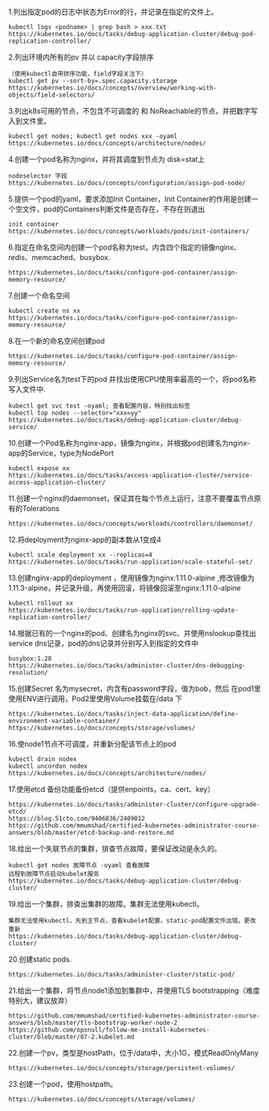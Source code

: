 1.列出指定pod的日志中状态为Error的行，并记录在指定的文件上。

```
kubectl logs <podname> | grep bash > xxx.txt
https://kubernetes.io/docs/tasks/debug-application-cluster/debug-pod-replication-controller/
```

2.列出环境内所有的pv 并以 capacity字段排序

```
（使用kubectl自带排序功能，field字段关注下）
kubectl get pv --sort-by=.spec.capacity.storage
https://kubernetes.io/docs/concepts/overview/working-with-objects/field-selectors/
```

3.列出k8s可用的节点，不包含不可调度的 和 NoReachable的节点，并把数字写入到文件里。

```
kubectl get nodes; kubectl get nodes xxx -oyaml
https://kubernetes.io/docs/concepts/architecture/nodes/
```

4.创建一个pod名称为nginx，并将其调度到节点为 disk=stat上

```
nodeselector 字段
https://kubernetes.io/docs/concepts/configuration/assign-pod-node/
```

5.提供一个pod的yaml，要求添加Init Container，Init Container的作用是创建一个空文件，pod的Containers判断文件是否存在，不存在则退出

```
init container
https://kubernetes.io/docs/concepts/workloads/pods/init-containers/
```

6.指定在命名空间内创建一个pod名称为test，内含四个指定的镜像nginx、redis、memcached、busybox.

```
https://kubernetes.io/docs/tasks/configure-pod-container/assign-memory-resource/
```

7.创建一个命名空间

```
kubectl create ns xx
https://kubernetes.io/docs/tasks/configure-pod-container/assign-memory-resource/
```

8.在一个新的命名空间创建pod

```
https://kubernetes.io/docs/tasks/configure-pod-container/assign-memory-resource/
```

9.列出Service名为test下的pod 并找出使用CPU使用率最高的一个，将pod名称写入文件中.

```
kubectl get svc test -oyaml; 查看配置内容，特别找出标签
kubectl top nodes --selector="xxx=yy"
https://kubernetes.io/docs/tasks/debug-application-cluster/debug-service/
```

10.创建一个Pod名称为nginx-app，镜像为nginx，并根据pod创建名为nginx-app的Service，type为NodePort

```
kubectl expose xx
https://kubernetes.io/docs/tasks/access-application-cluster/service-access-application-cluster/
```

11.创建一个nginx的daemonset，保证其在每个节点上运行，注意不要覆盖节点原有的Tolerations

```
https://kubernetes.io/docs/concepts/workloads/controllers/daemonset/
```

12.将deployment为nginx-app的副本数从1变成4

```
kubectl scale deployment xx --replicas=4
https://kubernetes.io/docs/tasks/run-application/scale-stateful-set/
```

13.创建nginx-app的deployment ，使用镜像为nginx:1.11.0-alpine ,修改镜像为1.11.3-alpine，并记录升级，再使用回滚，将镜像回滚至nginx:1.11.0-alpine

```
kubectl rollout xx
https://kubernetes.io/docs/tasks/run-application/rolling-update-replication-controller/
```

14.根据已有的一个nginx的pod、创建名为nginx的svc、并使用nslookup查找出service dns记录，pod的dns记录并分别写入到指定的文件中

```
busybox:1.28
https://kubernetes.io/docs/tasks/administer-cluster/dns-debugging-resolution/
```

15.创建Secret 名为mysecret，内含有password字段，值为bob，然后 在pod1里 使用ENV进行调用，Pod2里使用Volume挂载在/data 下

```
https://kubernetes.io/docs/tasks/inject-data-application/define-environment-variable-container/
https://kubernetes.io/docs/concepts/storage/volumes/
```

16.使node1节点不可调度，并重新分配该节点上的pod

```
kubectl drain nodex
kubectl uncordon nodex
https://kubernetes.io/docs/concepts/architecture/nodes/
```

17.使用etcd 备份功能备份etcd（提供enpoints，ca、cert、key）

```
https://kubernetes.io/docs/tasks/administer-cluster/configure-upgrade-etcd/
https://blog.51cto.com/9406836/2409012
https://github.com/mmumshad/certified-kubernetes-administrator-course-answers/blob/master/etcd-backup-and-restore.md
```

18.给出一个失联节点的集群，排查节点故障，要保证改动是永久的。

```
kubectl get nodes 故障节点 -oyaml 查看故障
远程到故障节点启动kubelet服务
https://kubernetes.io/docs/tasks/debug-application-cluster/debug-cluster/
```

19.给出一个集群，排查出集群的故障。集群无法使用kubectl。

```
集群无法使用kubectl，先到主节点，查看kubelet配置，static-pod配置文件出错，更改重新
https://kubernetes.io/docs/tasks/debug-application-cluster/debug-cluster/
```

20.创建static pods.

```
https://kubernetes.io/docs/tasks/administer-cluster/static-pod/
```

21.给出一个集群，将节点node1添加到集群中，并使用TLS bootstrapping（难度特别大，建议放弃）

```
https://github.com/mmumshad/certified-kubernetes-administrator-course-answers/blob/master/tls-bootstrap-worker-node-2
https://github.com/opsnull/follow-me-install-kubernetes-cluster/blob/master/07-2.kubelet.md
```

22.创建一个pv，类型是hostPath，位于/data中，大小1G，模式ReadOnlyMany

```
https://kubernetes.io/docs/concepts/storage/persistent-volumes/
```

23.创建一个pod，使用hostpath。

```
https://kubernetes.io/docs/concepts/storage/volumes/
```